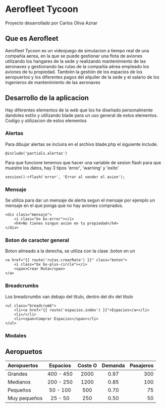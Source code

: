 # Aerofleet Tycoon

Proyecto desarrollado por Carlos Oliva Aznar

## Que es Aerofleet

Aerofleet Tycoon es un videojuego de simulacion a tiempo real de una compañia aerea, en la que se puede gestionar una flota de aviones utilizando los hangares de la sede y realizando mantenimiento de las aeronaves y gestionando las rutas de la compañía aérea empleado los aviones de tu propiedad. También la gestión de los espacios de los aeropuertos y los diferentes
pagos del alquiler de la sede y el salario de los ingenieros de mantenimiento de las aeronaves

## Desarrollo de la aplicacion

Hay diferentes elementos de la web que los he diseñado personalmente dandoles estilo y utilizando blade para un uso general de estos elementos. Codigo y utilizacion de estos elementos

### Alertas

Para dibujar alertas se incluira en el archivo blade.php el siguiente include.

```
@include('partials.alertas')
```

Para que funcione tenemos que hacer una variable de sesion flash para que muestre los datos, hay 3 tipos 'error', 'warning' y 'exito'

```
session()->flash('error', 'Error al vender el avion');
```

### Mensaje

Se utiliza para dar un mensaje de alerta segun el mensaje por ejemplo un mensaje en el que ponga que no hay aviones comprados.

```
<div class="mensaje">
    <i class="bx bx-error"></i>
    <h4>No tienes ningun avion en tu propiedad</h4>
</div>
```

### Boton de caracter general

Boton alineado a la derecha, se utiliza con la clase .boton en un <a>

```
<a href="{{ route('rutas.crearRuta') }}" class="boton">
    <i class="bx bx-plus-circle"></i>
    <span>Crear Ruta</span>
</a>
```

### Breadcrumbs

Los breadcrumbs van debajo del titulo, dentro del div del titulo

```
<ul class="breadcrumb">
    <li><a href="{{ route('espacios.index') }}">Espacios</a></li>
    <li>/</li>
    <li><span>Comprar Espacios</span></li>
</ul>
```

### Modales


## Aeropuetos

| Aeropuertos   | Espacios      | Coste O  | Demanda | Pasajeros | 
| :------------ | :----------:  | :------: | :------:| --------: |
| Grandes       |   400 - 450   | 2000     | 0.97    | 300       |
| Medianos      |   200 - 250   | 1200     | 0.85    | 100       |
| Pequeños      |   50 - 100    | 500      | 0.70    | 75        |
| Muy pequeños  |   25 - 50     | 250      | 0.50    | 50        |

